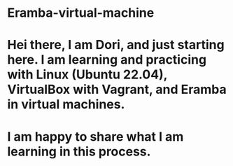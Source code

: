 # Eramba-virtual-machine
# Hei there, I am Dori, and just starting here. I am learning and practicing with Linux (Ubuntu 22.04), VirtualBox with Vagrant, and Eramba in virtual machines. 
# I am happy to share what I am learning in this process.
